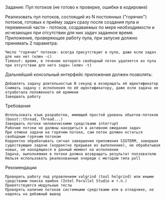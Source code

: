 Задание: Пул потоков (не готово к проверке, ошибки в кодировке)

Реализовать пул потоков, состоящий из N постоянных ("горячих") потоков, готовых к приёму задач сразу после создания пула и переменной части - потоков, создаваемых по мере необходимости и исчезающих при отсутствии для них задач заданное время. Приложение, проверяющее работу пула, при запуске должно принимать 2 параметра:

    Число "горячих" потоков: всегда присутствуют в пуле, даже если задач для них нет (ключ -c)
    Timeout: время, в течение которого свободный поток удаляется из пула при отсутствии для него задач (ключ -t)

Дальнейший консольный интерфейс приложения должен позволять:

    Добавлять задачу длительностью N секунд и возвращать её идентификатор
    Снимать задачу с исполнения по её идентификатору, даже если задача не отработала положенного ей времени
    Завершать работу 

Требования

    Использовать язык разработки, имеющий простой уровень объетов-потоков (boost::thread, Thread...)
    Завершать потоки человеческими средствами interrupt
    Рабочие потоки не должны находиться в активном ожидании задач
    При отмене задачи на горячем потоке, сам поток должен остаться свободным горячим потоком
    Корректно обрабатывать сигнал завершения приложения SIGTERM, завершая существующие задачи (корректно прерывая их выполнение), не обрабатывая новых, не находящихся в данный момент на исполнении
    Задача, выполняемая в потоке должна возвращать результат ползователю
    Нельзя использовать реализованные очереди с методом типа poll 

Рекомендации

    Проверить работу под управлением valgrind (tool helgrind) или иными средствами поиска ошибок (Intel Parallel Studio и т.п.)
    Приветствуются модульные тесты
    Проверять наличие потоков системными средствами или в отладчике, не надеясь на дебажный вывод 
